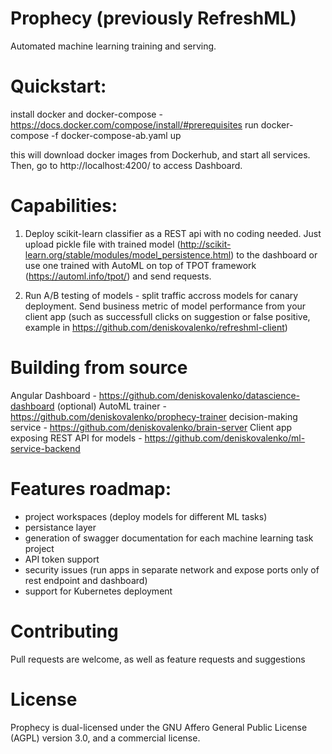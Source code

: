 # Prophecy (previously RefreshML)
Automated machine learning training and serving.


# Quickstart:
install docker and docker-compose - https://docs.docker.com/compose/install/#prerequisites
run docker-compose -f docker-compose-ab.yaml up

this will download docker images from Dockerhub, and start all services.
Then, go to http://localhost:4200/ to access Dashboard.

# Capabilities:
1) Deploy scikit-learn classifier as a REST api with no coding needed. 
Just upload pickle file with trained model (http://scikit-learn.org/stable/modules/model_persistence.html) to the dashboard or use one trained with AutoML on top of TPOT framework (https://automl.info/tpot/) and send requests.

2) Run A/B testing of models - split traffic accross models for canary deployment.
Send business metric of model performance from your client app (such as successfull clicks on suggestion or false positive, example in https://github.com/deniskovalenko/refreshml-client) 

# Building from source
 Angular Dashboard - https://github.com/deniskovalenko/datascience-dashboard
 (optional) AutoML trainer - https://github.com/deniskovalenko/prophecy-trainer
 decision-making service - https://github.com/deniskovalenko/brain-server
 Client app exposing REST API for models - https://github.com/deniskovalenko/ml-service-backend
 
  

# Features roadmap:
- project workspaces (deploy models for different ML tasks) 
- persistance layer 
- generation of swagger documentation for each machine learning task project
- API token support
- security issues (run apps in separate network and expose ports only of rest endpoint and dashboard)
- support for Kubernetes deployment

# Contributing 
Pull requests are welcome, as well as feature requests and suggestions

# License
Prophecy is dual-licensed under the GNU Affero General Public License (AGPL) version 3.0, and a commercial license.
